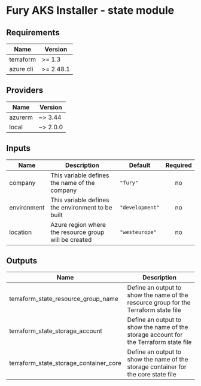 <!-- BEGIN_TF_DOCS -->

# Fury AKS Installer - state module

<!-- <KFD-DOCS> -->

## Requirements

| Name | Version |
|------|---------|
| terraform | >= 1.3 |
| azure cli | >= 2.48.1 |

## Providers

| Name | Version |
|------|---------|
| azurerm | ~> 3.44 |
| local | ~> 2.0.0 |

## Inputs

| Name | Description | Default | Required |
|------|-------------|---------|:--------:|
| company | This variable defines the name of the company | `"fury"` | no |
| environment | This variable defines the environment to be built | `"development"` | no |
| location | Azure region where the resource group will be created | `"westeurope"` | no |

## Outputs

| Name | Description |
|------|-------------|
| terraform\_state\_resource\_group\_name | Define an output to show the name of the resource group for the Terraform state file |
| terraform\_state\_storage\_account | Define an output to show the name of the storage account for the Terraform state file |
| terraform\_state\_storage\_container\_core | Define an output to show the name of the storage container for the core state file |


<!-- </KFD-DOCS> -->
<!-- END_TF_DOCS -->